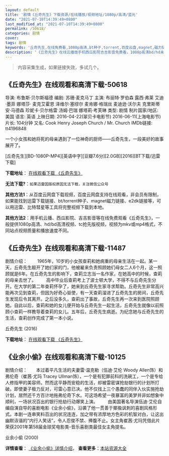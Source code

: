 ```yaml
---
layout: default
title: '剧情《丘奇先生》下载资源/在线播放/视频地址/1080p/高清/蓝光'
date: "2021-07-10T14:39:49+0800"
last_modified_at: "2021-07-10T14:39:49+0800"
permalink: /50618/
categories: 剧情
cover:
tags: 剧情
keywords: '丘奇先生,在线免费看,1080p高清,bt种子,torrent,百度云盘,magnet,磁力链,迅雷下载资源'
description: '《丘奇先生》在线云播放手机西瓜影院吉吉影音免费看，1080p高清bd/hd未删减完整版和tc抢先枪版，mkv/mp4格式，附带bt/torrent种子、magnet/磁力链、百度云盘、网盘资源迅雷下载链接'
---
```


>内容采集生成，如果链接失效，多试几个。


## 《丘奇先生》在线观看和高清下载-50618

导演: 布鲁斯·贝尔斯福德 编剧: 苏珊·麦克马丁 主演: 布丽特·罗伯森 露西·弗莱 艾迪·墨菲 娜塔莎· 麦克艾霍恩 泽维尔·塞缪尔 麦肯娜·格瑞丝 麦迪逊·沃尔夫 克里斯蒂安·马德森 珍妮卡·贝尔格雷 汤姆·巴瑞 娜塔莉·考芙琳 类型: 剧情 制片国家/地区: 美国 语言: 英语 上映日期: 2016-04-22(翠贝卡电影节) 2016-06-11(上海电影节) 片长: 104分钟 又名: Cook Henry Joseph Church / Mr. Church IMDb链接: tt4196848

一个小女孩和她将死的母亲遇到了一位神奇的厨师——丘奇先生，一段美好的故事展开了。


[丘奇先生][BD-1080P-MP4][英语中字][豆瓣7.6分][2.0GB][2016][BT下载/迅雷下载]

**下载地址**： [在线观看下载 《丘奇先生》](https://www.btdx8.com/torrent/mr_church_2016.html) 


**无法下载?**：`如果迅雷因版权原因无法下载，关注微信公众号 `

**其他方法1**：从百度云网盘下载视频，百度云网盘支持在线观看，非会员有限制，如果能找到迅雷下载链接、bt/torrent种子、magnet磁力链接、e2dk链接等，可以用迅雷、比特彗星等工具将完整视频下载到本地。

**其他方法2**：用手机云播、西瓜影院、吉吉影音等在线免费观看《丘奇先生》，一般提供1080p高清、hd/bd高清视频、tc抢先版视频，视频为mkv或mp4格式，不同站点视频质量和播放速度不同。


## 《丘奇先生》在线观看和高清下载-11487

剧情介绍： 　　1965年，10岁的小女孩查莉和她病重的母亲生活在一起。某一天，丘奇先生敲开了她们家的门，他被雇来负责照顾她们母女二人6个月，这一照顾就是6年。在丘奇先生的影响下，查莉立志当一名作家，在她高中的时候，查莉的母亲去世了。 　　高中毕业后查莉考上了波士顿大学，不得不与丘奇先生分开。在大学的第二年查莉怀孕了，她来到丘奇先生家寻求帮助。丘奇先生非常高兴能再次见到查莉，但因为好奇心驱使，有一天查莉溜进了丘奇先生的房间，丘奇先生发现后令其离开。之后没多久，查莉出了事故，丘奇先生再一次来到医院照顾她。自此以后，查莉和她的女儿便开始与丘奇先生一起生活，丘奇先生就像以前照顾小查莉一样教导着查莉的女儿。五年后，丘奇先生病逝。为纪念她与丘奇先生的生活，查莉创作完成了第一本小说。


丘奇先生 (2016)

**下载地址**： [在线观看下载 《丘奇先生》](https://www.btbtdy.me/btdy/dy7531.html) 


## 《业余小偷》在线观看和高清下载-10125

剧情介绍：　　本过着平凡生活的夫妻雷·温克勒（伍迪·艾伦 Woody Allen饰）和弗伦奇（崔茜·尤玛 Tracey Ullman饰），一个是有犯罪前科的洗碗工，一个是专给人修指甲的美容师。然而这平静而安稳的生活，却被雷密谋抢劫银行的计划所打破。即使妻子极力反对，可雷心意已决。他不仅找上三个愚蠢的同伴入伙实施抢劫计划，居然还千方百计地拖弗伦奇下水。可这场希望一夜暴富的美梦并非如想象中顺利，一场状况百出的银行抢劫行动爆笑上演。 　　由美国著名导演伍迪·艾伦自编自演自导的喜剧电影《业余小偷》，沿袭了他一贯善于揶揄讽刺的喜剧风格形式。本剧一连串笑料百出的状况连连，加之带有浓厚地方色彩的机智对白，让这出幽默诙谐的“内行人笑话”，令人忍俊不禁、捧腹不止。女主角崔茜·尤玛凭借此片荣获2001年第58届金球奖电影类-音乐喜剧类最佳女主角提名。


业余小偷 (2000)

**详情查看**： [《业余小偷》详情介绍](/movie/10125/)， **查看更多**：[本站资源大全](/movie/t/all/)

